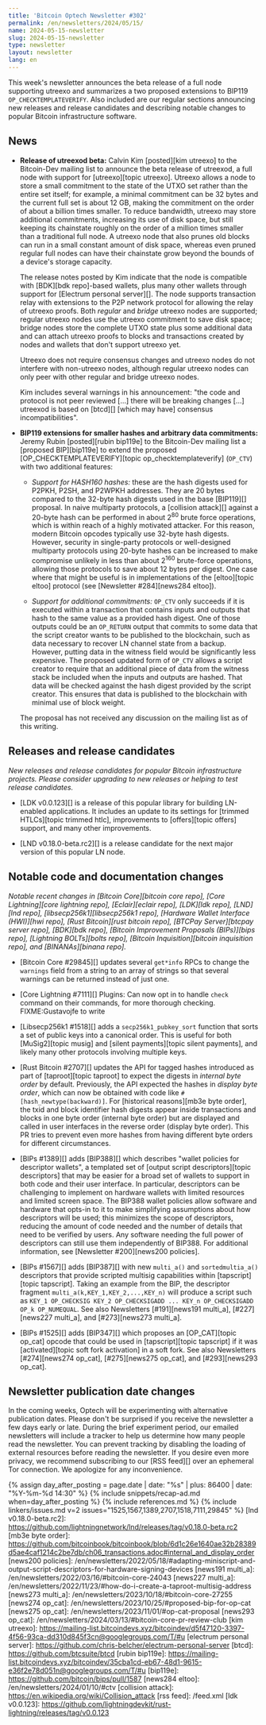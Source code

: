 ```yaml
---
title: 'Bitcoin Optech Newsletter #302'
permalink: /en/newsletters/2024/05/15/
name: 2024-05-15-newsletter
slug: 2024-05-15-newsletter
type: newsletter
layout: newsletter
lang: en
---
```

This week's newsletter announces the beta release of a full node
supporting utreexo and summarizes a two proposed extensions to BIP119
`OP_CHECKTEMPLATEVERIFY`.  Also included are our regular sections
announcing new releases and release candidates and describing notable
changes to popular Bitcoin infrastructure software.

## News

- **Release of utreexod beta:** Calvin Kim [posted][kim utreexo] to the
  Bitcoin-Dev mailing list to announce the beta release of utreexod, a
  full node with support for [utreexo][topic utreexo].  Utreexo allows a
  node to store a small commitment to the state of the UTXO set rather
  than the entire set itself; for example, a minimal commitment can be
  32 bytes and the current full set is about 12 GB, making the
  commitment on the order of about a billion times smaller.  To reduce
  bandwidth, utreexo may store additional commitments, increasing its
  use of disk space, but still keeping its chainstate roughly on the
  order of a million times smaller than a traditional full node.
  A utreexo node that also prunes old blocks can run in a small constant
  amount of disk space, whereas even pruned regular full nodes can have
  their chainstate grow beyond the bounds of a device's storage capacity.

  The release notes posted by Kim indicate that the node is compatible
  with [BDK][bdk repo]-based wallets, plus many other wallets through
  support for [Electrum personal server][].  The node supports
  transaction relay with extensions to the P2P network protocol for
  allowing the relay of utreexo proofs.  Both _regular_ and _bridge_ utreexo
  nodes are supported; regular utreexo nodes use the utreexo commitment
  to save disk space; bridge nodes store the complete UTXO state plus
  some additional data and can attach utreexo proofs to blocks and
  transactions created by nodes and wallets that don't support utreexo
  yet.

  Utreexo does not require consensus changes and utreexo nodes do
  not interfere with non-utreexo nodes, although regular utreexo nodes
  can only peer with other regular and bridge utreexo nodes.

  Kim includes several warnings in his announcement: "the code and
  protocol is not peer reviewed [...] there will be breaking changes
  [...] utreexod is based on [btcd][] [which may have] consensus
  incompatibilities".

- **BIP119 extensions for smaller hashes and arbitrary data commitments:**
  Jeremy Rubin [posted][rubin bip119e] to the Bitcoin-Dev mailing list a
  [proposed BIP][bip119e] to extend the proposed
  [OP_CHECKTEMPLATEVERIFY][topic op_checktemplateverify] (`OP_CTV`) with
  two additional features:

  - *Support for HASH160 hashes:* these are the hash digests used for
    P2PKH, P2SH, and P2WPKH addresses.  They are 20 bytes compared to
    the 32-byte hash digests used in the base [BIP119][] proposal.  In
    naive multiparty protocols, a [collision attack][] against a 20-byte
    hash can be performed in about 2<sup>80</sup> brute force
    operations, which is within reach of a highly motivated attacker.
    For this reason, modern Bitcoin opcodes typically use 32-byte
    hash digests.  However, security in single-party protocols or
    well-designed multiparty protocols using 20-byte hashes can be
    increased to make compromise unlikely in less than about
    2<sup>160</sup> brute-force operations, allowing those protocols to
    save about 12 bytes per digest.  One case where that might be useful
    is in implementations of the [eltoo][topic eltoo] protocol (see
    [Newsletter #284][news284 eltoo]).

  - *Support for additional commitments:* `OP_CTV` only succeeds if it
    is executed within a transaction that contains inputs and outputs
    that hash to the same value as a provided hash digest.  One of those
    outputs could be an `OP_RETURN` output that commits to some data
    that the script creator wants to be published to the blockchain, such as
    data necessary to recover LN channel state from a backup.  However,
    putting data in the witness field would be significantly less expensive.
    The proposed updated form of `OP_CTV` allows a script creator to require that an additional piece
    of data from the witness stack be included when the inputs and
    outputs are hashed.  That data will be checked against the hash digest provided by
    the script creator.  This ensures that data is published to the
    blockchain with minimal use of block weight.

  The proposal has not received any discussion on the mailing list as of
  this writing.

## Releases and release candidates

*New releases and release candidates for popular Bitcoin infrastructure
projects.  Please consider upgrading to new releases or helping to test
release candidates.*

- [LDK v0.0.123][] is a release of this popular library for building
  LN-enabled applications.  It includes an update to its settings for
  [trimmed HTLCs][topic trimmed htlc], improvements to [offers][topic
  offers] support, and many other improvements.

- [LND v0.18.0-beta.rc2][] is a release candidate for the next major
  version of this popular LN node.

## Notable code and documentation changes

_Notable recent changes in [Bitcoin Core][bitcoin core repo], [Core
Lightning][core lightning repo], [Eclair][eclair repo], [LDK][ldk repo],
[LND][lnd repo], [libsecp256k1][libsecp256k1 repo], [Hardware Wallet
Interface (HWI)][hwi repo], [Rust Bitcoin][rust bitcoin repo], [BTCPay
Server][btcpay server repo], [BDK][bdk repo], [Bitcoin Improvement
Proposals (BIPs)][bips repo], [Lightning BOLTs][bolts repo],
[Bitcoin Inquisition][bitcoin inquisition repo], and [BINANAs][binana
repo]._

- [Bitcoin Core #29845][] updates several `get*info` RPCs to change the
  `warnings` field from a string to an array of strings so that several
  warnings can be returned instead of just one.

- [Core Lightning #7111][] Plugins: Can now opt in to handle `check` command on their commands, for more thorough checking.  FIXME:Gustavojfe to write

- [Libsecp256k1 #1518][] adds a `secp256k1_pubkey_sort` function that
  sorts a set of public keys into a canonical order.  This is useful for
  both [MuSig2][topic musig] and [silent payments][topic silent
  payments], and likely many other protocols involving multiple keys.

- [Rust Bitcoin #2707][] updates the API for tagged hashes
  introduced as part of [taproot][topic taproot] to expect the digests in
  _internal byte order_ by default.  Previously, the API expected the
  hashes in _display byte order_, which can now be obtained with code
  like `#[hash_newtype(backward)]`.  For [historical reasons][mb3e byte
  order], the txid and block identifier hash digests appear inside
  transactions and blocks in one byte order (internal byte order) but
  are displayed and called in user interfaces in the reverse order
  (display byte order).  This PR tries to prevent even more hashes from
  having different byte orders for different circumstances.

- [BIPs #1389][] adds [BIP388][] which describes "wallet policies for
  descriptor wallets", a templated set of [output script
  descriptors][topic descriptors] that may be easier for a broad set of
  wallets to support in both code and their user interface.  In
  particular, descriptors can be challenging to implement on hardware
  wallets with limited resources and limited screen space.  The BIP388
  wallet policies allow software and hardware that opts-in to it to
  make simplifying assumptions about how descriptors will be used; this
  minimizes the scope of descriptors, reducing the amount of code needed
  and the number of details that need to be verified by users.  Any
  software needing the full power of descriptors can still use them
  independently of BIP388.  For additional information, see [Newsletter
  #200][news200 policies].

- [BIPs #1567][] adds [BIP387][] with new `multi_a()` and
  `sortedmultia_a()` descriptors that provide scripted multisig
  capabilities within [tapscript][topic tapscript].  Taking an example
  from the BIP, the descriptor fragment
  `multi_a(k,KEY_1,KEY_2,...,KEY_n)` will produce a script such as
  `KEY_1 OP_CHECKSIG KEY_2 OP_CHECKSIGADD ... KEY_n OP_CHECKSIGADD OP_k
  OP_NUMEQUAL`.  See also Newsletters [#191][news191 multi_a],
  [#227][news227 multi_a], and [#273][news273 multi_a].

- [BIPs #1525][] adds [BIP347][] which proposes an [OP_CAT][topic
  op_cat] opcode that could be used in [tapscript][topic tapscript] if
  it was [activated][topic soft fork activation] in a soft fork.  See
  also Newsletters [#274][news274 op_cat], [#275][news275 op_cat],
  and [#293][news293 op_cat].

## Newsletter publication date changes

In the coming weeks, Optech will be experimenting with alternative
publication dates.  Please don't be surprised if you receive the
newsletter a few days early or late.  During the brief experiment
period, our emailed newsletters will include a tracker to help us
determine how many people read the newsletter.  You can prevent tracking
by disabling the loading of external resources before reading the
newsletter.  If you desire even more privacy, we recommend subscribing
to our [RSS feed][] over an ephemeral Tor connection.  We apologize for
any inconvenience.

{% assign day_after_posting = page.date | date: "%s" | plus: 86400 | date: "%Y-%m-%d 14:30" %}
{% include snippets/recap-ad.md when=day_after_posting %}
{% include references.md %}
{% include linkers/issues.md v=2 issues="1525,1567,1389,2707,1518,7111,29845" %}
[lnd v0.18.0-beta.rc2]: https://github.com/lightningnetwork/lnd/releases/tag/v0.18.0-beta.rc2
[mb3e byte order]: https://github.com/bitcoinbook/bitcoinbook/blob/6d1c26e1640ae32b28389d5ae4caf1214c2be7db/ch06_transactions.adoc#internal_and_display_order
[news200 policies]: /en/newsletters/2022/05/18/#adapting-miniscript-and-output-script-descriptors-for-hardware-signing-devices
[news191 multi_a]: /en/newsletters/2022/03/16/#bitcoin-core-24043
[news227 multi_a]: /en/newsletters/2022/11/23/#how-do-i-create-a-taproot-multisig-address
[news273 multi_a]: /en/newsletters/2023/10/18/#bitcoin-core-27255
[news274 op_cat]: /en/newsletters/2023/10/25/#proposed-bip-for-op-cat
[news275 op_cat]: /en/newsletters/2023/11/01/#op-cat-proposal
[news293 op_cat]: /en/newsletters/2024/03/13/#bitcoin-core-pr-review-club
[kim utreexo]: https://mailing-list.bitcoindevs.xyz/bitcoindev/d5f47120-3397-4f56-93ca-dd310d845f3cn@googlegroups.com/T/#u
[electrum personal server]: https://github.com/chris-belcher/electrum-personal-server
[btcd]: https://github.com/btcsuite/btcd
[rubin bip119e]: https://mailing-list.bitcoindevs.xyz/bitcoindev/35cba1cd-eb67-48d1-9615-e36f2e78d051n@googlegroups.com/T/#u
[bip119e]: https://github.com/bitcoin/bips/pull/1587
[news284 eltoo]: /en/newsletters/2024/01/10/#ctv
[collision attack]: https://en.wikipedia.org/wiki/Collision_attack
[rss feed]: /feed.xml
[ldk v0.0.123]: https://github.com/lightningdevkit/rust-lightning/releases/tag/v0.0.123
